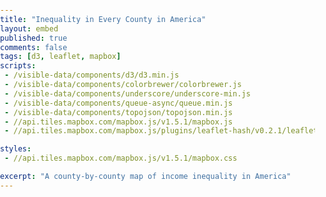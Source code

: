 ```yaml
---
title: "Inequality in Every County in America"
layout: embed
published: true
comments: false
tags: [d3, leaflet, mapbox]
scripts:
 - /visible-data/components/d3/d3.min.js
 - /visible-data/components/colorbrewer/colorbrewer.js
 - /visible-data/components/underscore/underscore-min.js
 - /visible-data/components/queue-async/queue.min.js
 - /visible-data/components/topojson/topojson.min.js
 - //api.tiles.mapbox.com/mapbox.js/v1.5.1/mapbox.js
 - //api.tiles.mapbox.com/mapbox.js/plugins/leaflet-hash/v0.2.1/leaflet-hash.js

styles:
 - //api.tiles.mapbox.com/mapbox.js/v1.5.1/mapbox.css

excerpt: "A county-by-county map of income inequality in America"
---
```

<style type="text/css">
html,
body,
#map {
    position: relative;
    height: 100%;
    width: 100%;
    margin: 0;
    padding: 0;
}
</style>

<div id="map"></div>

<script type="text/javascript">
var urls = {
    counties: '/visible-data/data/gis/us-10m.json',
    gini: '/visible-data/data/census/acs2012_5yr_B19083_050_in_01000US.csv'
};

var map = L.mapbox.map('map', 'chrisamico.map-xg7z6qm5')
    .setView([38.95941, -93.60352], 5)
    .addControl(L.mapbox.geocoderControl('chrisamico.map-xg7z6qm5'));

L.hash(map);

queue()
    .defer(d3.json, urls.counties)
    .defer(d3.csv, urls.gini)
    .await(render);

function render(err, counties, gini) {
    // unpack topojson
    // add to map
    // style by data
    window.counties = counties = topojson.feature(counties, counties.objects.counties);

    // get extent first
    var extent = d3.extent(gini, function(d) { return +d['Gini Index']; })

    // coerce to numbers and index to an object
    gini = _.map(gini, function(d) { 
        d['Gini Index'] = +d['Gini Index'];
        return [+d.GeoID.slice(7), d];
    });

    window.gini = gini = _.object(gini);
    gini.extent = extent;

    var colors = window.colors = d3.scale.quantize()
        .domain(extent)
        .range(colorbrewer.YlOrBr[5]);

    L.geoJson(counties, {
        style: function(feature) {
            var g = gini[feature.id] || {};
            return {
                weight: 1,
                color: '#eee',
                stroke: false,
                fill: true,
                fillColor: colors(g['Gini Index']),
                fillOpacity: .5
            }
        }
    }).addTo(map);

}

</script>
